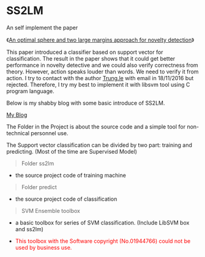 # SS2LM

An self implement the paper

《[An optimal sphere and two large margins approach for novelty detection](http://xueshu.baidu.com/usercenter/paper/show?paperid=fe73aacccbfddb64fe56f23981ff241e&site=xueshu_se)》


This paper introduced a classifier based on support vector for classification. The result in the paper shows that it could get better performance in novelty detective and we could also verify correctness from theory. However, action speaks louder than words. We need to verify it from action. I try to contact with the author [Trung.le](trung.le@canberra.edu.au) with email in 18/11/2016 but rejected. Therefore, I try my best to implement it with libsvm tool using C program language.

Below is my shabby blog with some basic introduce of SS2LM.

[My Blog](https://blog.csdn.net/u013379032/article/details/80478420#comments) 

The Folder in the Project is about the source code and a simple tool for non-technical personnel use. 

The Support vector classification can be divided by two part: training and predicting. (Most of the time are Supervised Model)

> Folder ss2lm 

-  the source project code of training machine

> Folder predict

- the source project code of classification

> SVM Ensemble toolbox

- a basic toolbox for series of SVM classification. (Include LibSVM box and ss2lm)

- <font color='red'> This toolbox with the Software copyright (No.01944766) could not be used by business use.</font>

